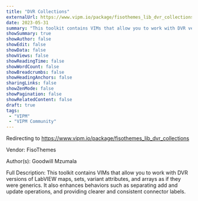 ```yaml
---
title: "DVR Collections"
externalUrl: https://www.vipm.io/package/fisothemes_lib_dvr_collections
date: 2023-05-31
summary: "This toolkit contains VIMs that allow you to work with DVR versions of LabVIEW maps, sets, variant attributes, and arrays as if they were generics."
showSummary: true
showAuthor: false
showEdit: false
showData: false
showViews: false
showReadingTime: false
showWordCount: false
showBreadcrumbs: false
showHeadingAnchors: false
sharingLinks: false
showZenMode: false
showPagination: false
showRelatedContent: false
draft: true
tags:
 - "VIPM"
 - "VIPM Community"
---
```


Redirecting to https://www.vipm.io/package/fisothemes_lib_dvr_collections

Vendor: FisoThemes

Author(s): Goodwill Mzumala
 
Full Description:
This toolkit contains VIMs that allow you to work with DVR versions of LabVIEW maps, sets, variant attributes, and arrays as if they were generics. It also enhances behaviors such as separating add and update operations, and providing clearer and consistent connector labels.